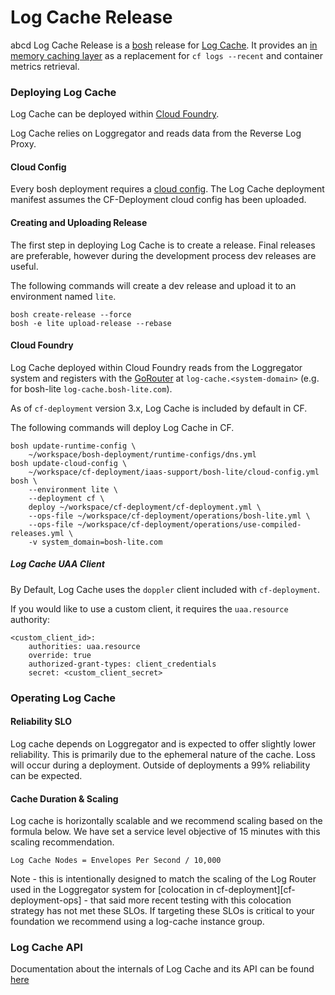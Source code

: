 Log Cache Release
=================
abcd
Log Cache Release is a [bosh](https://github.com/cloudfoundry/bosh) release
for [Log Cache](https://code.cloudfoundry.org/log-cache). It provides
an [in memory caching layer](https://docs.google.com/document/d/1yhfl0EB_MkHkh4JdRZXGeQMx_BDMCuB-SpPuSrD3VOU/edit#) as a replacement for `cf logs --recent` and container metrics retrieval.

### Deploying Log Cache

Log Cache can be deployed within
[Cloud Foundry](https://github.com/cloudfoundry/cf-deployment).

Log Cache relies on Loggregator and reads data from the Reverse Log Proxy.

#### Cloud Config

Every bosh deployment requires a [cloud
config](https://bosh.io/docs/cloud-config.html). The Log Cache deployment
manifest assumes the CF-Deployment cloud config has been uploaded.

#### Creating and Uploading Release

The first step in deploying Log Cache is to create a release. Final releases
are preferable, however during the development process dev releases are
useful.

The following commands will create a dev release and upload it to an
environment named `lite`.

```
bosh create-release --force
bosh -e lite upload-release --rebase
```

#### Cloud Foundry

Log Cache deployed within Cloud Foundry reads from the Loggregator system and
registers with the [GoRouter](https://github.com/cloudfoundry/gorouter) at
`log-cache.<system-domain>` (e.g. for bosh-lite `log-cache.bosh-lite.com`).

As of `cf-deployment` version 3.x, Log Cache is included by default in CF.

The following commands will deploy Log Cache in CF.

```
bosh update-runtime-config \
    ~/workspace/bosh-deployment/runtime-configs/dns.yml
bosh update-cloud-config \
    ~/workspace/cf-deployment/iaas-support/bosh-lite/cloud-config.yml
bosh \
    --environment lite \
    --deployment cf \
    deploy ~/workspace/cf-deployment/cf-deployment.yml \
    --ops-file ~/workspace/cf-deployment/operations/bosh-lite.yml \
    --ops-file ~/workspace/cf-deployment/operations/use-compiled-releases.yml \
    -v system_domain=bosh-lite.com
```

##### Log Cache UAA Client
By Default, Log Cache uses the `doppler` client included with `cf-deployment`.

If you would like to use a custom client, it requires the `uaa.resource` authority:
```
<custom_client_id>:
    authorities: uaa.resource
    override: true
    authorized-grant-types: client_credentials
    secret: <custom_client_secret>
```

### Operating Log Cache

#### Reliability SLO
Log cache depends on Loggregator and is expected to offer slightly lower reliability.
This is primarily due to the ephemeral nature of the cache. Loss will occur during a
deployment. Outside of deployments a 99% reliability can be expected.

#### Cache Duration & Scaling
Log cache is horizontally scalable and we recommend scaling based on the formula below.
We have set a service level objective of 15 minutes with this scaling recommendation.
```
Log Cache Nodes = Envelopes Per Second / 10,000
```

Note - this is intentionally designed to match the scaling of the Log Router used in the
Loggregator system for [colocation in cf-deployment][cf-deployment-ops] - that said more
recent testing with this colocation strategy has not met these SLOs. If targeting these
SLOs is critical to your foundation we recommend using a log-cache instance group.

### Log Cache API
Documentation about the internals of Log Cache and its API can be found [here](https://github.com/cloudfoundry/log-cache-release/blob/develop/src/README.md)
